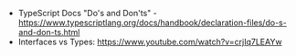 - TypeScript Docs "Do's and Don'ts" - https://www.typescriptlang.org/docs/handbook/declaration-files/do-s-and-don-ts.html
- Interfaces vs Types: https://www.youtube.com/watch?v=crjIq7LEAYw
